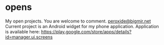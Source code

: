 opens
=====

My open projects. You are welcome to comment.
peroxide@bigmir.net
Current project is an Android widget for my phone application. Application is available here: https://play.google.com/store/apps/details?id=manager.ui.screens
